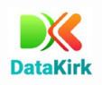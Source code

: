 <p align="right">
  <img src="Student Course Registration System Report/Asset/Image/Datakirk logo.jpg" alt="Datakirk logo" width="150">
</p>

